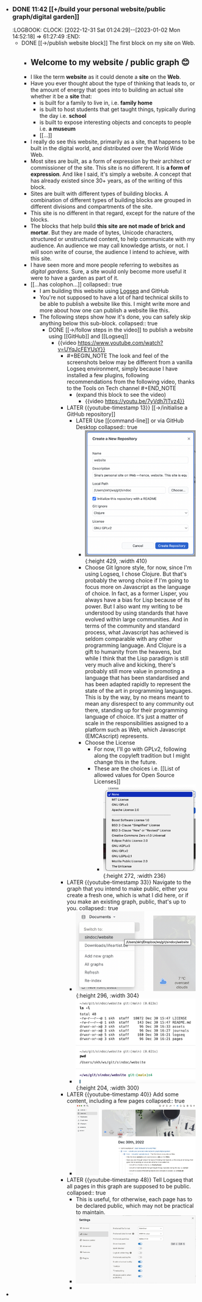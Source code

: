 - ### DONE 11:42 [[+/build your personal website/public graph/digital garden]]
  :LOGBOOK:
  CLOCK: [2022-12-31 Sat 01:24:29]--[2023-01-02 Mon 14:52:18] =>  61:27:49
  :END:
	- DONE [[->/publish website block]] The first block on my site on Web.
		- ## Welcome to my website / public graph 😊
		- I like the term **website** as it could denote a **site** on the **Web**.
		- Have you ever thought about the type of thinking that leads to, or the amount of energy that goes into to building an actual site whether it be a **site** that:
			- is built for a family to live in, i.e. **family home**
			- is built to host students that get taught things, typically during the day i.e. **school**
			- is built to expose interesting objects and concepts to people i.e. **a museum**
			- [[...]]
		- I really do see this website, primarily as a site, that happens to be built in the digital world, and distributed over the World Wide Web.
		- Most sites are built, as a form of expression by their architect or commissioner of the site. This site is no different. It is **a form of expression**. And like I said, it's simply a website. A concept that has already existed since 30+ years, as of the writing of this block.
		- Sites are built with different types of building blocks. A combination of different types of building blocks are grouped in different divisions and compartments of the site.
		- This site is no different in that regard, except for the nature of the blocks.
		- The blocks that help build **this site are not made of brick and mortar**. But they are made of bytes, Unicode characters, structured or unstructured content, to help communicate with my audience. An audience we may call knowledge artists, or not. I will soon write of course, the audience I intend to achieve, with this site.
		- I have seen more and more people referring to websites as *digital gardens*. Sure, a site would only become more useful it were to have a garden as part of it.
		- [[...has colophon...]]
		  collapsed:: true
			- I am building this website using [Logseq](https://logseq.com/) and GitHub
			- You're not supposed to have a lot of hard technical skills to be able to publish a website like this. I might write more and more about how one can publish a website like this.
			- The following steps show how it's done, you can safely skip anything below this sub-block.
			  collapsed:: true
				- DONE [[->/follow steps in the video]] to publish a website using [[GitHub]] and [[Logseq]]
					- {{video https://www.youtube.com/watch?v=UYqJcFEYUsY}}
						- #+BEGIN_NOTE
						  The look and feel of the screenshots below may be different from a vanilla Logseq environment, simply because I have installed a few plugins, following recommendations from the following video, thanks to the Tools on Tech channel
						  #+END_NOTE
							- (expand this block to see the video)
								- {{video https://youtu.be/7yVdh7ITvz4}}
						- LATER {{youtube-timestamp 13}}  [[->/initialise a GitHub repository]]
							- LATER Use [[command-line]] or via GitHub Desktop
							  collapsed:: true
								- ![Screenshot 2022-12-30 at 15.46.38.png](../assets/Screenshot_2022-12-30_at_15.46.38_1672411613091_0.png){:height 429, :width 410}
								- Choose Git Ignore style, for now, since I'm using Logseq, I chose Clojure. But that's probably the wrong choice if I'm going to focus more on Javascript as the language of choice. In fact, as a former Lisper, you always have a bias for Lisp because of its power. But I also want my writing to be understood by using standards that have evolved within large communities. And in terms of the community and standard process, what Javascript has achieved is seldom comparable with any other programming language. And Clojure is a gift to humanity from the heavens, but while I think that the Lisp paradigm is still very much alive and kicking, there's probably still more value in promoting a language that has been standardised and has been adapted rapidly to represent the state of the art in programming languages. This is by the way, by no means meant to mean any disrespect to any community out there, standing up for their programming language of choice. It's just a matter of scale in the responsibilities assigned to a platform such as Web, which Javascript (EMCAscript) represents.
								- Choose the License
									- For now, I'll go with GPLv2, following along the copyleft tradition but I might change this in the future.
									- These are the choices i.e. [[List of allowed values for Open Source Licenses]]
										- ![Screenshot 2022-12-30 at 12.36.12.png](../assets/Screenshot_2022-12-30_at_12.36.12_1672415108005_0.png){:height 272, :width 236}
						- LATER {{youtube-timestamp 33}} Navigate to the graph that you intend to make public, either you create a fresh one, which is what I did here, or if you make an existing graph, public, that's up to you.
						  collapsed:: true
							- ![Screenshot 2022-12-30 at 16.26.52.png](../assets/Screenshot_2022-12-30_at_16.26.52_1672414670385_0.png){:height 296, :width 304}
							- ![Screenshot 2022-12-30 at 16.37.31.png](../assets/Screenshot_2022-12-30_at_16.37.31_1672415236758_0.png){:height 204, :width 300}
						- LATER {{youtube-timestamp 40}} Add some content, including a few pages
						  collapsed:: true
							- ![Screenshot 2022-12-30 at 16.49.34.png](../assets/Screenshot_2022-12-30_at_16.49.34_1672416022488_0.png)
						- LATER {{youtube-timestamp 48}} Tell Logseq that all pages in this graph are supposed to be public.
						  collapsed:: true
							- This is useful, for otherwise, each page has to be declared public, which may not be practical to maintain.
							- ![Screenshot 2022-12-30 at 17.48.27.png](../assets/Screenshot_2022-12-30_at_17.48.27_1672418928462_0.png)
							-
-